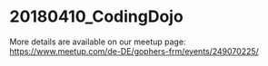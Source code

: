 # 20180410_CodingDojo
More details are available on our meetup page: https://www.meetup.com/de-DE/gophers-frm/events/249070225/
